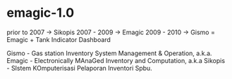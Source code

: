 emagic-1.0
==========

prior to 2007 -> Sikopis
2007 - 2009 -> Emagic
2009 - 2010 -> Gismo = Emagic + Tank Indicator Dashboard

Gismo - Gas station Inventory System Management & Operation, a.k.a. Emagic - Electronically MAnaGed Inventory and Computation, a.k.a Sikopis - SIstem KOmputerisasi Pelaporan Inventori Spbu.
